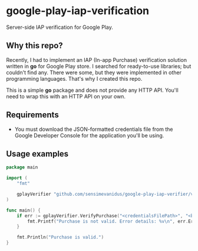 # google-play-iap-verification
Server-side IAP verification for Google Play.

## Why this repo?

Recently, I had to implement an IAP (In-app Purchase) verification solution written in **go** for Google Play store. I searched for ready-to-use libraries; but couldn't find any. There were some, but they were implemented in other programming languages. That's why I created this repo.

This is a simple **go** package and does not provide any HTTP API. You'll need to wrap this with an HTTP API on your own.

## Requirements

* You must download the JSON-formatted credentials file from the Google Developer Console for the application you'll be using.

## Usage examples

```go
package main

import (
	"fmt"

	gplayVerifier "github.com/sensimevanidus/google-play-iap-verifier/verifier"
)

func main() {
	if err := gplayVerifier.VerifyPurchase("<credentialsFilePath>", "<bundleID>", "<productID>", "<purchaseToken>"); err != nil {
		fmt.Printf("Purchase is not valid. Error details: %v\n", err.Error())
	}

	fmt.Println("Purchase is valid.")
}
```
